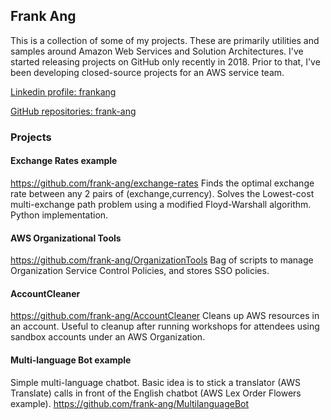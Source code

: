 ## Frank Ang

This is a collection of some of my projects. These are primarily utilities and samples around Amazon Web Services and Solution Architectures. I've started releasing projects on GitHub only recently in 2018. Prior to that, I've been developing closed-source projects for an AWS service team.

[Linkedin profile: frankang](https://www.linkedin.com/in/frankang/) 

[GitHub repositories: frank-ang](https://github.com/frank-ang/) 

### Projects

#### Exchange Rates example
https://github.com/frank-ang/exchange-rates
Finds the optimal exchange rate between any 2 pairs of (exchange,currency). Solves the Lowest-cost multi-exchange path problem using a modified Floyd-Warshall algorithm. Python implementation.

#### AWS Organizational Tools
https://github.com/frank-ang/OrganizationTools
Bag of scripts to manage Organization Service Control Policies, and stores SSO policies.

#### AccountCleaner
https://github.com/frank-ang/AccountCleaner
Cleans up AWS resources in an account. Useful to cleanup after running workshops for attendees using sandbox accounts under an AWS Organization.

#### Multi-language Bot example
Simple multi-language chatbot. Basic idea is to stick a translator (AWS Translate) calls in front of the English chatbot (AWS Lex Order Flowers example). 
https://github.com/frank-ang/MultilanguageBot


<!-- 

Markdown is a lightweight and easy-to-use syntax for styling your writing. It includes conventions for

```markdown
Syntax highlighted code block

# Header 1
## Header 2
### Header 3

- Bulleted
- List

1. Numbered
2. List

**Bold** and _Italic_ and `Code` text

[Link](url) and ![Image](src)
```

For more details see [GitHub Flavored Markdown](https://guides.github.com/features/mastering-markdown/).

### Jekyll Themes

Your Pages site will use the layout and styles from the Jekyll theme you have selected in your [repository settings](https://github.com/frank-ang/frank-ang.github.io/settings). The name of this theme is saved in the Jekyll `_config.yml` configuration file.

### Support or Contact

Having trouble with Pages? Check out our [documentation](https://help.github.com/categories/github-pages-basics/) or [contact support](https://github.com/contact) and we’ll help you sort it out.
-->
